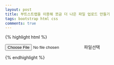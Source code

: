 ```yaml
---
layout: post
title: 부트스트랩을 이용해 쪼금 더 나은 파일 업로드 만들기
tags: bootstrap html css
comments: true
---
```


{% highlight html %}
<!DOCTYPE html>
<head>
    <link rel="stylesheet" href="https://maxcdn.bootstrapcdn.com/bootstrap/4.5.2/css/bootstrap.min.css">
    <script src="https://ajax.googleapis.com/ajax/libs/jquery/3.5.1/jquery.min.js"></script>
    <script src="https://cdnjs.cloudflare.com/ajax/libs/popper.js/1.16.0/umd/popper.min.js"></script>
    <script src="https://maxcdn.bootstrapcdn.com/bootstrap/4.5.2/js/bootstrap.min.js"></script>
</head>
<body>
    <form>
        <div class="custom-file">
            <input type="file" class="custom-file-input" id="customFile">
            <label class="custom-file-label" for="customFile">파일선택</label>
        </div>
    </form>
</body>
</html>
{% endhighlight %}